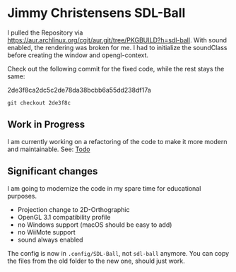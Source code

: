 # Jimmy Christensens SDL-Ball

I pulled the Repository via <https://aur.archlinux.org/cgit/aur.git/tree/PKGBUILD?h=sdl-ball>.
With sound enabled, the rendering was broken for me.
I had to initialize the soundClass before creating the window and opengl-context.

Check out the following commit for the fixed code, while the rest stays the same:

2de3f8ca2dc5c2de78da38bcbb6a55dd238df17a

`git checkout 2de3f8c`

## Work in Progress

I am currently working on a refactoring of the code to make it more modern and maintainable.
See: [Todo](docs/Todo.md)

## Significant changes

I am going to modernize the code in my spare time for educational purposes.

- Projection change to 2D-Orthographic
- OpenGL 3.1 compatibility profile
- no Windows support (macOS should be easy to add)
- no WiiMote support
- sound always enabled

The config is now in `.config/SDL-Ball`, not `sdl-ball` anymore.
You can copy the files from the old folder to the new one, should just work.
